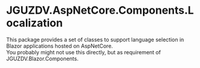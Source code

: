 # JGUZDV.AspNetCore.Components.Localization

This package provides a set of classes to support language selection in Blazor applications hosted on AspNetCore.  
You probably might not use this directly, but as requirement of JGUZDV.Blazor.Components.